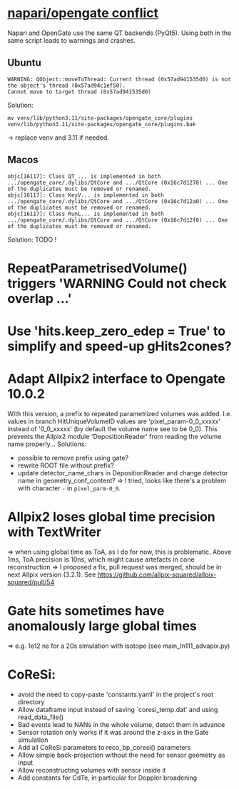# [napari/opengate conflict](#napariopengate-conflict)

Napari and OpenGate use the same QT backends (PyQt5). Using both in the same script
leads to warnings and crashes.

## Ubuntu

```
WARNING: QObject::moveToThread: Current thread (0x57ad941535d0) is not the object's thread (0x57ad94c1ef50).
Cannot move to target thread (0x57ad941535d0)
```

Solution:

```
mv venv/lib/python3.11/site-packages/opengate_core/plugins venv/lib/python3.11/site-packages/opengate_core/plugins.bak
```

-> replace venv and 3.11 if needed.

## Macos

```
objc[16117]: Class QT_... is implemented in both .../opengate_core/.dylibs/QtCore and .../QtCore (0x16c7d1278) ... One of the duplicates must be removed or renamed.
objc[16117]: Class KeyV... is implemented in both .../opengate_core/.dylibs/QtCore and .../QtCore (0x16c7d12a0) ... One of the duplicates must be removed or renamed.
objc[16117]: Class RunL... is implemented in both .../opengate_core/.dylibs/QtCore and .../QtCore (0x16c7d12f0) ... One of the duplicates must be removed or renamed.
```

Solution: TODO !

# RepeatParametrisedVolume() triggers 'WARNING Could not check overlap ...'

# Use 'hits.keep_zero_edep = True' to simplify and speed-up gHits2cones?

# Adapt Allpix2 interface to Opengate 10.0.2

With this version, a prefix to repeated parametrized volumes was added. I.e. values in
branch HitUniqueVolumeID values are 'pixel_param-0_0_xxxxx' instead of '0_0_xxxxx' (by
default the volume name see to be 0_0). This
prevents the Allpix2 module 'DepositionReader' from reading the volume name properly...
Solutions:

- possible to remove prefix using gate?
- rewrite ROOT file without prefix?
- update detector_name_chars in DepositionReader and change detector name in
  geometry_conf_content?
  => I tried, looks like there's a problem with character `-` in `pixel_parm-0_0`.

# Allpix2 loses global time precision with TextWriter

=> when using global time as ToA, as I do for now, this is problematic. Above 1ms, ToA
precision is 10ns, which might cause artefacts in cone reconstruction
=> I proposed a fix, pull request was merged, should be in next Allpix version (3.2.1).
See https://github.com/allpix-squared/allpix-squared/pull/54

# Gate hits sometimes have anomalously large global times

=> e.g. 1e12 ns for a 20s simulation with isotope (see main_In111_advapix.py)

# CoReSi:

- avoid the need to copy-paste 'constants.yaml' in the project's root directory
- Allow dataframe input instead of saving `coresi_temp.dat' and using read_data_file()
- Bad events lead to NANs in the whole volume, detect them in advance
- Sensor rotation only works if it was around the z-axis in the Gate simulation
- Add all CoReSi parameters to reco_bp_coresi() parameters
- Allow simple back-projection without the need for sensor geometry as input
- Allow reconstructing volumes with sensor inside it
- Add constants for CdTe, in particular for Doppler broadening